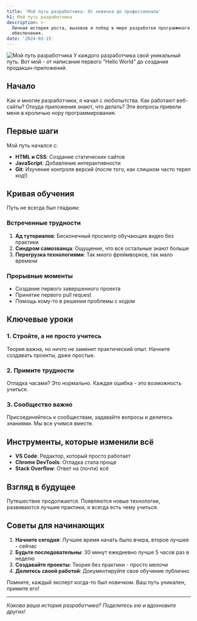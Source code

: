 ```yaml
---
title: 'Мой путь разработчика: От новичка до профессионала'
h1: Мой путь разработчика
description: >-
  Личная история роста, вызовов и побед в мире разработки программного
  обеспечения.
date: '2024-03-15'
---
```

![Мой путь разработчика](/img/posts/placeholder.svg)
У каждого разработчика свой уникальный путь. Вот мой - от написания первого "Hello World" до создания продакшн-приложений.

## Начало

Как и многие разработчики, я начал с любопытства. Как работают веб-сайты? Откуда приложения знают, что делать? Эти вопросы привели меня в кроличью нору программирования.

## Первые шаги

Мой путь начался с:

- **HTML и CSS**: Создание статических сайтов
- **JavaScript**: Добавление интерактивности
- **Git**: Изучение контроля версий (после того, как слишком часто терял код!)

## Кривая обучения

Путь не всегда был гладким:

### Встреченные трудности

1. **Ад туториалов**: Бесконечный просмотр обучающих видео без практики
2. **Синдром самозванца**: Ощущение, что все остальные знают больше
3. **Перегрузка технологиями**: Так много фреймворков, так мало времени

### Прорывные моменты

- Создание первого завершенного проекта
- Принятие первого pull request
- Помощь кому-то в решении проблемы с кодом

## Ключевые уроки

### 1. Стройте, а не просто учитесь

Теория важна, но ничто не заменит практический опыт. Начните создавать проекты, даже простые.

### 2. Примите трудности

Отладка часами? Это нормально. Каждая ошибка - это возможность учиться.

### 3. Сообщество важно

Присоединяйтесь к сообществам, задавайте вопросы и делитесь знаниями. Мы все учимся вместе.

## Инструменты, которые изменили всё

- **VS Code**: Редактор, который просто работает
- **Chrome DevTools**: Отладка стала проще
- **Stack Overflow**: Ответ на (почти) всё

## Взгляд в будущее

Путешествие продолжается. Появляются новые технологии, развиваются лучшие практики, и всегда есть чему учиться.

## Советы для начинающих

1. **Начните сегодня**: Лучшее время начать было вчера, второе лучшее - сейчас
2. **Будьте последовательны**: 30 минут ежедневно лучше 5 часов раз в неделю
3. **Создавайте проекты**: Теория без практики - просто мелочи
4. **Делитесь своей работой**: Документируйте свое обучение публично

Помните, каждый эксперт когда-то был новичком. Ваш путь уникален, примите его!

---

*Какова ваша история разработчика? Поделитесь ею и вдохновите других!*

